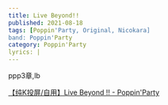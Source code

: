 ```yaml
---
title: Live Beyond!!
published: 2021-08-18
tags: [Poppin'Party, Original, Nicokara]
band: Poppin'Party
category: Poppin'Party
lyrics: |
---
```

ppp3章,lb

<summary>
    <a href="https://www.bilibili.com/video/BV1gLhYzgEXj/">
        【纯K投屏/自用】Live Beyond !! - Poppin'Party
    </a>
</summary>
